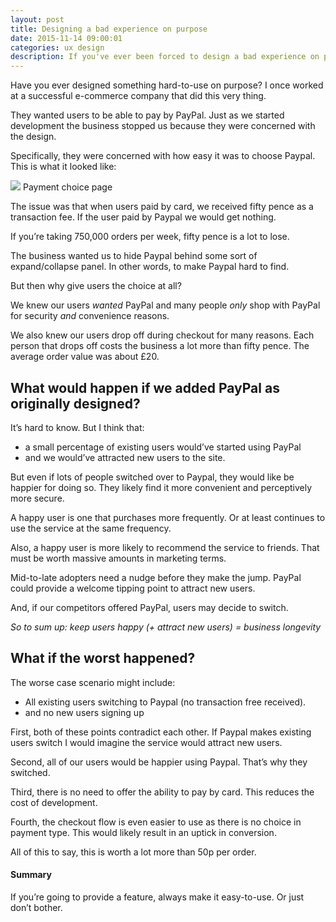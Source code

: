 ```yaml
---
layout: post
title: Designing a bad experience on purpose
date: 2015-11-14 09:00:01
categories: ux design
description: If you've ever been forced to design a bad experience on purpose, you'll like this article.
---
```


Have you ever designed something hard-to-use on purpose? I once worked at a
successful e-commerce company that did this very thing.

They wanted users to be able to pay by PayPal. Just as we started development
the business stopped us because they were concerned with the design.

Specifically, they were concerned with how easy it was to choose Paypal. This is what it looked like:

![](https://cdn-images-1.medium.com/max/1600/1*ZoBmf4fwRZHpAt4BOhs3LA.png)
<span class="figcaption_hack">Payment choice page</span>

The issue was that when users paid by card, we received fifty pence as a
transaction fee. If the user paid by Paypal we would get nothing.

If you’re taking 750,000 orders per week, fifty pence is a lot to lose.

The business wanted us to hide Paypal behind some sort of expand/collapse panel. In other words, to make Paypal hard to find.

But then why give users the choice at all?

We knew our users *wanted* PayPal and many people *only* shop with PayPal for
security *and* convenience reasons.

We also knew our users drop off during checkout for many reasons. Each person
that drops off costs the business a lot more than fifty pence. The average order value was about £20.

## **What would happen if we added PayPal as originally designed?**

It’s hard to know. But I think that:

* a small percentage of existing users would’ve started using PayPal
* and we would’ve attracted new users to the site.

But even if lots of people switched over to Paypal, they would like be happier
for doing so. They likely find it more convenient and perceptively more secure.

A happy user is one that purchases more frequently. Or at least continues to use the service at the same frequency.

Also, a happy user is more likely to recommend the service to friends. That must be worth massive amounts in marketing terms.

Mid-to-late adopters need a nudge before they make the jump. PayPal could
provide a welcome tipping point to attract new users.

And, if our competitors offered PayPal, users may decide to switch.

*So to sum up: keep users happy (+ attract new users) = business longevity*

## What if the worst happened?

The worse case scenario might include:

* All existing users switching to Paypal (no transaction free received).
* and no new users signing up

First, both of these points contradict each other. If Paypal makes existing
users switch I would imagine the service would attract new users.

Second, all of our users would be happier using Paypal. That’s why they
switched.

Third, there is no need to offer the ability to pay by card. This reduces the
cost of development.

Fourth, the checkout flow is even easier to use as there is no choice in payment type. This would likely result in an uptick in conversion.

All of this to say, this is worth a lot more than 50p per order.

#### Summary

If you’re going to provide a feature, always make it easy-to-use. Or just don’t
bother.